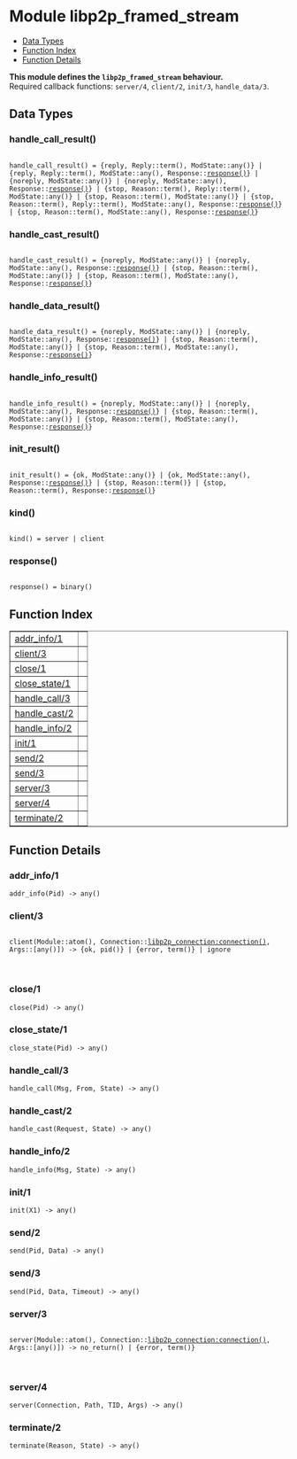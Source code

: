 

# Module libp2p_framed_stream #
* [Data Types](#types)
* [Function Index](#index)
* [Function Details](#functions)

__This module defines the `libp2p_framed_stream` behaviour.__<br /> Required callback functions: `server/4`, `client/2`, `init/3`, `handle_data/3`.

<a name="types"></a>

## Data Types ##




### <a name="type-handle_call_result">handle_call_result()</a> ###


<pre><code>
handle_call_result() = {reply, Reply::term(), ModState::any()} | {reply, Reply::term(), ModState::any(), Response::<a href="#type-response">response()</a>} | {noreply, ModState::any()} | {noreply, ModState::any(), Response::<a href="#type-response">response()</a>} | {stop, Reason::term(), Reply::term(), ModState::any()} | {stop, Reason::term(), ModState::any()} | {stop, Reason::term(), Reply::term(), ModState::any(), Response::<a href="#type-response">response()</a>} | {stop, Reason::term(), ModState::any(), Response::<a href="#type-response">response()</a>}
</code></pre>




### <a name="type-handle_cast_result">handle_cast_result()</a> ###


<pre><code>
handle_cast_result() = {noreply, ModState::any()} | {noreply, ModState::any(), Response::<a href="#type-response">response()</a>} | {stop, Reason::term(), ModState::any()} | {stop, Reason::term(), ModState::any(), Response::<a href="#type-response">response()</a>}
</code></pre>




### <a name="type-handle_data_result">handle_data_result()</a> ###


<pre><code>
handle_data_result() = {noreply, ModState::any()} | {noreply, ModState::any(), Response::<a href="#type-response">response()</a>} | {stop, Reason::term(), ModState::any()} | {stop, Reason::term(), ModState::any(), Response::<a href="#type-response">response()</a>}
</code></pre>




### <a name="type-handle_info_result">handle_info_result()</a> ###


<pre><code>
handle_info_result() = {noreply, ModState::any()} | {noreply, ModState::any(), Response::<a href="#type-response">response()</a>} | {stop, Reason::term(), ModState::any()} | {stop, Reason::term(), ModState::any(), Response::<a href="#type-response">response()</a>}
</code></pre>




### <a name="type-init_result">init_result()</a> ###


<pre><code>
init_result() = {ok, ModState::any()} | {ok, ModState::any(), Response::<a href="#type-response">response()</a>} | {stop, Reason::term()} | {stop, Reason::term(), Response::<a href="#type-response">response()</a>}
</code></pre>




### <a name="type-kind">kind()</a> ###


<pre><code>
kind() = server | client
</code></pre>




### <a name="type-response">response()</a> ###


<pre><code>
response() = binary()
</code></pre>

<a name="index"></a>

## Function Index ##


<table width="100%" border="1" cellspacing="0" cellpadding="2" summary="function index"><tr><td valign="top"><a href="#addr_info-1">addr_info/1</a></td><td></td></tr><tr><td valign="top"><a href="#client-3">client/3</a></td><td></td></tr><tr><td valign="top"><a href="#close-1">close/1</a></td><td></td></tr><tr><td valign="top"><a href="#close_state-1">close_state/1</a></td><td></td></tr><tr><td valign="top"><a href="#handle_call-3">handle_call/3</a></td><td></td></tr><tr><td valign="top"><a href="#handle_cast-2">handle_cast/2</a></td><td></td></tr><tr><td valign="top"><a href="#handle_info-2">handle_info/2</a></td><td></td></tr><tr><td valign="top"><a href="#init-1">init/1</a></td><td></td></tr><tr><td valign="top"><a href="#send-2">send/2</a></td><td></td></tr><tr><td valign="top"><a href="#send-3">send/3</a></td><td></td></tr><tr><td valign="top"><a href="#server-3">server/3</a></td><td></td></tr><tr><td valign="top"><a href="#server-4">server/4</a></td><td></td></tr><tr><td valign="top"><a href="#terminate-2">terminate/2</a></td><td></td></tr></table>


<a name="functions"></a>

## Function Details ##

<a name="addr_info-1"></a>

### addr_info/1 ###

`addr_info(Pid) -> any()`

<a name="client-3"></a>

### client/3 ###

<pre><code>
client(Module::atom(), Connection::<a href="libp2p_connection.md#type-connection">libp2p_connection:connection()</a>, Args::[any()]) -&gt; {ok, pid()} | {error, term()} | ignore
</code></pre>
<br />

<a name="close-1"></a>

### close/1 ###

`close(Pid) -> any()`

<a name="close_state-1"></a>

### close_state/1 ###

`close_state(Pid) -> any()`

<a name="handle_call-3"></a>

### handle_call/3 ###

`handle_call(Msg, From, State) -> any()`

<a name="handle_cast-2"></a>

### handle_cast/2 ###

`handle_cast(Request, State) -> any()`

<a name="handle_info-2"></a>

### handle_info/2 ###

`handle_info(Msg, State) -> any()`

<a name="init-1"></a>

### init/1 ###

`init(X1) -> any()`

<a name="send-2"></a>

### send/2 ###

`send(Pid, Data) -> any()`

<a name="send-3"></a>

### send/3 ###

`send(Pid, Data, Timeout) -> any()`

<a name="server-3"></a>

### server/3 ###

<pre><code>
server(Module::atom(), Connection::<a href="libp2p_connection.md#type-connection">libp2p_connection:connection()</a>, Args::[any()]) -&gt; no_return() | {error, term()}
</code></pre>
<br />

<a name="server-4"></a>

### server/4 ###

`server(Connection, Path, TID, Args) -> any()`

<a name="terminate-2"></a>

### terminate/2 ###

`terminate(Reason, State) -> any()`

